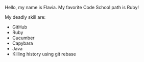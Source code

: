 Hello, my name is Flavia.
My favorite Code School path is Ruby!

My deadly skill are:
* GitHub
* Ruby
* Cucumber
* Capybara
* Java
* Killing history using git rebase
